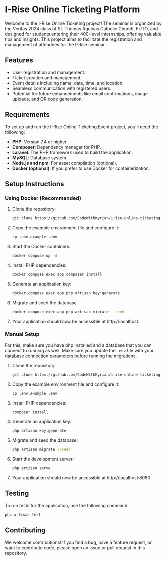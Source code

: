 # I-Rise Online Ticketing Platform

Welcome to the I-Rise Online Ticketing project! The seminar is organized by the Veritas 2024 class of St. Thomas Aquinas
Catholic Church, FUTO, and designed for students entering their 400-level internships, offering valuable tips and
insights. This project aims to facilitate the registration and management of attendees for the I-Rise seminar.

## Features

- User registration and management.
- Ticket creation and management.
- Event details including name, date, time, and location.
- Seamless communication with registered users.
- Potential for future enhancements like email confirmations, image uploads, and QR code generation.

## Requirements

To set up and run the I-Rise Online Ticketing Event project, you'll need the following:

- **PHP**: Version 7.4 or higher.
- **Composer**: Dependency manager for PHP.
- **Laravel**: The PHP framework used to build the application.
- **MySQL**: Database system.
- **Node.js and npm**: For asset compilation (optional).
- **Docker (optional)**: If you prefer to use Docker for containerization.

## Setup Instructions

### Using Docker (Recommended)

1. Clone the repository:

   ```bash
   git clone https://github.com/CodeWithKyrian/irise-online-ticketing
   ```

2. Copy the example environment file and configure it:

    ```bash
    cp .env.example .env
    ```

3. Start the Docker containers:

    ```bash
    docker compose up -d
    ```

4. Install PHP dependencies:

    ```bash
    docker compose exec app composer install
    ```

5. Generate an application key:

    ```bash
   docker-compose exec app php artisan key:generate
    ```

6. Migrate and seed the database

    ```bash
   docker-compose exec app php artisan migrate --seed
    ```

7. Your application should now be accessible at http://localhost.

### Manual Setup

For this, make sure you have php installed and a database that you can connect to running as well. Make sure you update
the `.env` file with your database connection parameters before running the migrations.

1. Clone the repository:

   ```bash
   git clone https://github.com/CodeWithKyrian/irise-online-ticketing
   ```

2. Copy the example environment file and configure it:

    ```bash
    cp .env.example .env
    ```

3. Install PHP dependencies:

    ```bash
    composer install
    ```

4. Generate an application key:

    ```bash
   php artisan key:generate
    ```

5. Migrate and seed the database:

    ```bash
    php artisan migrate --seed
    ```

6. Start the development server:

    ```bash
    php artisan serve
    ```

7. Your application should now be accessible at http://localhost:8080

## Testing

To run tests for the application, use the following command:

```bash
php artisan test
```

## Contributing

We welcome contributions! If you find a bug, have a feature request, or want to contribute code, please open an issue or
pull request in this repository.
